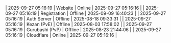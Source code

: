 | 2025-09-27 05:16:19 | Website | Online | 2025-09-27 05:16:16 |
| 2025-09-27 05:16:19 | Registration | Offline | 2025-09-09 16:40:23 |
| 2025-09-27 05:16:19 | Auth Server | Offline | 2025-08-18 09:33:31 |
| 2025-09-27 05:16:19 | Kezan (PvE) | Offline | 2025-08-03 17:58:02 |
| 2025-09-27 05:16:19 | Gurubashi (PvP) | Offline | 2025-08-23 21:44:06 |
| 2025-09-27 05:16:19 | Cloudflare | Online | 2025-09-27 05:16:16 |
